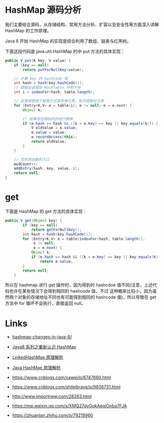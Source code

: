# HashMap 源码分析

我们主要结合源码，从存储结构、常用方法分析、扩容以及安全性等方面深入讲解 HashMap 的工作原理。

Java 8 开始 HashMap 的实现是综合利用了数组、链表与红黑树。

下面这段代码是 java.util.HashMap 的中 put 方法的具体实现：

```java
public V put(K key, V value) {
    if (key == null)
        return putForNullKey(value);

    // 计算 key 的 hashCode 值
    int hash = hash(key.hashCode());
    // 提取出该值在 HashTable 中的下标
    int i = indexFor(hash, table.length);

    // 这里是使用了链表方式来存储元素，依次提取出元素
    for (Entry<K,V> e = table[i]; e != null; e = e.next) {
        Object k;

        // 如果存在相似的则进行替换
        if (e.hash == hash && ((k = e.key) == key || key.equals(k))) {
            V oldValue = e.value;
            e.value = value;
            e.recordAccess(this);
            return oldValue;
        }
    }

    // 否则添加新的入口
    modCount++;
    addEntry(hash, key, value, i);
    return null;
}
```

# get

下面是 HashMap 的 get 方法的具体实现：

```java
public V get(Object key) {
        if (key == null)
            return getForNullKey();
        int hash = hash(key.hashCode());
        for (Entry<K,V> e = table[indexFor(hash, table.length)];
             e != null;
             e = e.next) {
            Object k;
            if (e.hash == hash && ((k = e.key) == key || key.equals(k)))
                return e.value;
        }
        return null;
    }
```

所以在 hashmap 进行 get 操作时，因为得到的 hashcdoe 值不同(注意，上述代码也许在某些情况下会得到相同的 hashcode 值，不过 这种概率比较小，因为虽然两个对象的存储地址不同也有可能得到相同的 hashcode 值)，所以导致在 get 方法中 for 循环不会执行，直接返回 null。

# Links

- [hashmap-changes-in-java-8/](https://examples.javacodegeeks.com/core-java/util/hashmap/hashmap-changes-in-java-8/)

- [Java8 系列之重新认识 HashMap](http://www.importnew.com/20386.html)

- [LinkedHashMap 原理解析](http://uule.iteye.com/blog/1522291)

- [Java HashMap 原理解析](https://github.com/HelloListen/Secret/blob/master/content/post/2016/05/java-hashmap-hashcode-hash.md)

- https://www.cnblogs.com/xawei/p/6747660.html

- https://www.cnblogs.com/shileibrave/p/9836731.html

- http://www.importnew.com/28263.html

- https://mp.weixin.qq.com/s/XMQ27dyGokAegjOnba7FJA

- https://zhuanlan.zhihu.com/p/79219960
